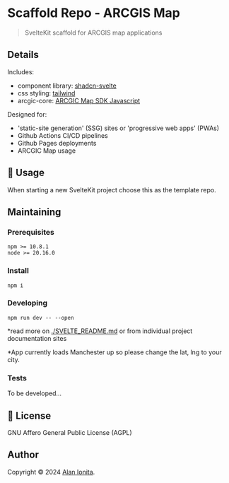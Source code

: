 # Scaffold Repo - ARCGIS Map

> SvelteKit scaffold for ARCGIS map applications

## Details

Includes:
- component library: [shadcn-svelte](https://www.shadcn-svelte.com/)  
- css styling: [tailwind](https://tailwindcss.com/)
- arcgic-core: [ARCGIC Map SDK Javascript](https://developers.arcgis.com/javascript/latest/)

Designed for:
- 'static-site generation' (SSG) sites or 'progressive web apps' (PWAs) 
- Github Actions CI/CD pipelines
- Github Pages deployments
- ARCGIC Map usage

## 🚀 Usage

When starting a new SvelteKit project choose this as the template repo.

## Maintaining

### Prerequisites 

```
npm >= 10.8.1
node >= 20.16.0
```

### Install

```shell
npm i
```

### Developing

```shell
npm run dev -- --open
```

*read more on [./SVELTE_README.md](./SVELTE_README.md) or from individual project documentation sites

*App currently loads Manchester up so please change the lat, lng to your city.


### Tests

To be developed...

## 📝 License

GNU Affero General Public License (AGPL)

## Author

Copyright © 2024 [Alan Ionita](https://github.com/alanionita).<br />

